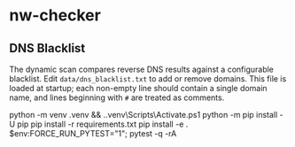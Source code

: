 # nw-checker

## DNS Blacklist

The dynamic scan compares reverse DNS results against a configurable
blacklist. Edit `data/dns_blacklist.txt` to add or remove domains. This
file is loaded at startup; each non-empty line should contain a single
domain name, and lines beginning with `#` are treated as comments.

python -m venv .venv && .\.venv\Scripts\Activate.ps1
python -m pip install -U pip
pip install -r requirements.txt
pip install -e .
$env:FORCE_RUN_PYTEST="1"; pytest -q -rA

